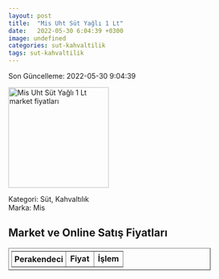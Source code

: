 ```yaml
---
layout: post
title:  "Mis Uht Süt Yağlı 1 Lt"
date:   2022-05-30 6:04:39 +0300
image: undefined
categories: sut-kahvaltilik
tags: sut-kahvaltilik
---
```


Son Güncelleme: 2022-05-30 9:04:39

<img src="undefined" width="200" alt="Mis Uht Süt Yağlı 1 Lt market fiyatları" />

Kategori: Süt, Kahvaltılık
<br />
Marka: Mis

<h2>Market ve Online Satış Fiyatları</h2>

<table border="1" style="padding: 5px;width:80%;">
  <tr>
    <td style="padding: 5px;"><strong>Perakendeci</strong></td>
    <td><strong>Fiyat</strong></td>
    <td><strong>İşlem</strong></td>
  </tr>
  
</table>

